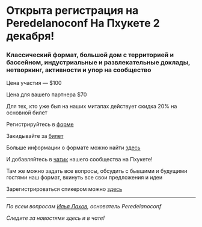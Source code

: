 # Открыта регистрация на **Peredelanoconf** На Пхукете 2 декабря!

### Классический формат, большой дом с территорией и бассейном, индустриальные и развлекательные доклады, нетворкинг, активности и упор на сообщество

Цена участия — $100

Цена для вашего партнера $70 

Для тех, кто уже был на наших митапах действует скидка 20% на основной билет

Регистрируйтесь в [форме](https://docs.google.com/forms/d/1FE8-f8XHkCQqHBKY7r5yqfMCLmeO8qb4-jYobuqI5tk)

Закидывайте за [билет](/./guides/how-to-pay.md)

Больше информации о формате можно найти [здесь](/./confs/standard.md)

И добавляйтесь в [чатик]( https://t.me/peredelanoconf) нашего сообщества на Пхукете! 

Там же можно задать все вопросы, обсудить с бывшими и будущими гостями наш формат, вкинуть все свои предложения и идеи

Зарегистрироваться спикером можно [здесь](/./guides/tech-speech.md)

---

_По всем вопросам [Илья Лахов](https://t.me/ilakhov), основатель Peredelanoconf_

_Следите за новостями здесь и в чате!_
